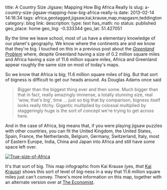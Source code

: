 title: A Country Size Jigsaw; Mapping How Big Africa Really Is
slug: a-country-size-jigsaw-mapping-how-big-africa-really-is
date: 2013-02-14 14:16:34
tags: africa,geotagged,jigsaw,kai,krause,map,mapgasm,teddington
category: blog
link: 
description: 
type: text
has_math: no
status: published
geo_place: home
geo_lng: -0.333344
geo_lat: 51.427051

By the time we leave school, most of us have a elementary knowledge of our planet's geography. We know where the continents are and we know that they're big. I touched on this in a previous post about the *[Greenland Problem](/2013/01/31/the-greenland-problem-and-playing-with-mercators-map/ "/2013/01/31/the-greenland-problem-and-playing-with-mercators-map/")* where, despite Greenland having a size of 0.2 million square miles and Africa having a size of 11.6 million square miles, Africa and Greenland appear roughly the same size on most of today's maps.

So we know that Africa is big; 11.6 million square miles of big. But that sort of bigness is difficult to get our heads around. As Douglas Adams once said




> Bigger than the biggest thing ever and then some. Much bigger than that in fact, really amazingly immense, a totally stunning size, real 'wow, that's big', time ... just so big that by comparison, bigness itself looks really titchy. Gigantic multiplied by colossal multiplied by staggeringly huge is the sort of concept we're trying to get across here.

<!-- TEASER_END -->


And in the case of Africa, big means that, if you were playing jigsaw puzzles with other countries, you can fit the United Kingdom, the United States, Spain, France, the Netherlands, Belgium, Germany, Switzerland, Italy, most of Eastern Europe, India, China and Japan into Africa and still have some space left over.

[![True-size-of-Africa](/wp-content/uploads/2013/02/True-size-of-Africa.png)](/wp-content/uploads/2013/02/True-size-of-Africa.png "/wp-content/uploads/2013/02/True-size-of-Africa.png")

It's that sort of big. This map infographic from Kai Krause (yes, *that* [Kai Krause](https://en.wikipedia.org/wiki/Kai_Krause "https://en.wikipedia.org/wiki/Kai_Krause")) shows this sort of level of big-ness in a way that 11.6 million square miles just can't convey. There's more information on this map, together with an alternate version over at [The Economist](https://www.economist.com/blogs/dailychart/2010/11/cartography "https://www.economist.com/blogs/dailychart/2010/11/cartography").



